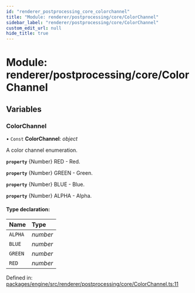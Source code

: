 ```yaml
---
id: "renderer_postprocessing_core_colorchannel"
title: "Module: renderer/postprocessing/core/ColorChannel"
sidebar_label: "renderer/postprocessing/core/ColorChannel"
custom_edit_url: null
hide_title: true
---
```


# Module: renderer/postprocessing/core/ColorChannel

## Variables

### ColorChannel

• `Const` **ColorChannel**: *object*

A color channel enumeration.

**`property`** {Number} RED - Red.

**`property`** {Number} GREEN - Green.

**`property`** {Number} BLUE - Blue.

**`property`** {Number} ALPHA - Alpha.

#### Type declaration:

Name | Type |
:------ | :------ |
`ALPHA` | *number* |
`BLUE` | *number* |
`GREEN` | *number* |
`RED` | *number* |

Defined in: [packages/engine/src/renderer/postprocessing/core/ColorChannel.ts:11](https://github.com/xr3ngine/xr3ngine/blob/716a06460/packages/engine/src/renderer/postprocessing/core/ColorChannel.ts#L11)

